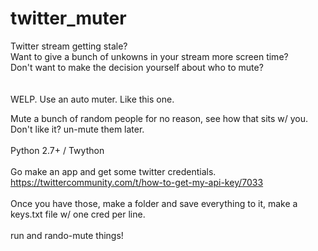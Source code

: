 # twitter_muter

Twitter stream getting stale? <br>
Want to give a bunch of unkowns in your stream more screen time?<br>
Don't want to make the decision yourself about who to mute? <br>
<br></br>
WELP. Use an auto muter. Like this one.<br>

Mute a bunch of random people for no reason, see how that sits w/ you. <br>
Don't like it? un-mute them later. 
<br><br>
Python 2.7+ / Twython 
<br><br>
Go make an app and get some twitter credentials. 
https://twittercommunity.com/t/how-to-get-my-api-key/7033
<br><br>
Once you have those, make a folder and save everything to it, make a keys.txt file w/ one cred per line. 
<br><br>
run and rando-mute things!